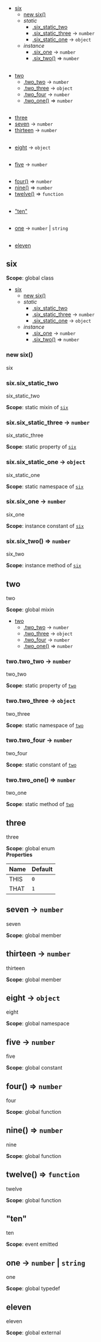 ## 
* [six](#six)
  * [new six()](#new_six_new)
  * _static_
    * [.six_static_two](#six.six_static_two)
    * [.six_static_three](#six.six_static_three) → <code>number</code>
    * [.six_static_one](#six.six_static_one) → <code>object</code>
  * _instance_
    * [.six_one](#six#six_one) → <code>number</code>
    * [.six_two()](#six#six_two) ⇒ <code>number</code>
## 
* [two](#two)
  * [.two_two](#two.two_two) → <code>number</code>
  * [.two_three](#two.two_three) → <code>object</code>
  * [.two_four](#two.two_four) → <code>number</code>
  * [.two_one()](#two.two_one) ⇒ <code>number</code>
## 
* [three](#three)
* [seven](#seven) → <code>number</code>
* [thirteen](#thirteen) → <code>number</code>
## 
* [eight](#eight) → <code>object</code>
## 
* [five](#five) → <code>number</code>
## 
* [four()](#four) ⇒ <code>number</code>
* [nine()](#nine) ⇒ <code>number</code>
* [twelve()](#twelve) ⇒ <code>function</code>
## 
* ["ten"](#event_ten)
## 
* [one](#one) → <code>number</code> \| <code>string</code>
## 
* [eleven](#external_eleven)
<a name="six"></a>
## six
**Scope**: global class  

* [six](#six)
  * [new six()](#new_six_new)
  * _static_
    * [.six_static_two](#six.six_static_two)
    * [.six_static_three](#six.six_static_three) → <code>number</code>
    * [.six_static_one](#six.six_static_one) → <code>object</code>
  * _instance_
    * [.six_one](#six#six_one) → <code>number</code>
    * [.six_two()](#six#six_two) ⇒ <code>number</code>

<a name="new_six_new"></a>
### new six()
six

<a name="six.six_static_two"></a>
### six.six_static_two
six_static_two

**Scope**: static mixin of <code>[six](#six)</code>  
<a name="six.six_static_three"></a>
### six.six_static_three → <code>number</code>
six_static_three

**Scope**: static property of <code>[six](#six)</code>  
<a name="six.six_static_one"></a>
### six.six_static_one → <code>object</code>
six_static_one

**Scope**: static namespace of <code>[six](#six)</code>  
<a name="six#six_one"></a>
### six.six_one → <code>number</code>
six_one

**Scope**: instance constant of <code>[six](#six)</code>  
<a name="six#six_two"></a>
### six.six_two() ⇒ <code>number</code>
six_two

**Scope**: instance method of <code>[six](#six)</code>  
<a name="two"></a>
## two
two

**Scope**: global mixin  

* [two](#two)
  * [.two_two](#two.two_two) → <code>number</code>
  * [.two_three](#two.two_three) → <code>object</code>
  * [.two_four](#two.two_four) → <code>number</code>
  * [.two_one()](#two.two_one) ⇒ <code>number</code>

<a name="two.two_two"></a>
### two.two_two → <code>number</code>
two_two

**Scope**: static property of <code>[two](#two)</code>  
<a name="two.two_three"></a>
### two.two_three → <code>object</code>
two_three

**Scope**: static namespace of <code>[two](#two)</code>  
<a name="two.two_four"></a>
### two.two_four → <code>number</code>
two_four

**Scope**: static constant of <code>[two](#two)</code>  
<a name="two.two_one"></a>
### two.two_one() ⇒ <code>number</code>
two_one

**Scope**: static method of <code>[two](#two)</code>  
<a name="three"></a>
## three
three

**Scope**: global enum  
**Properties**

| Name | Default |
| --- | --- |
| THIS | <code>0</code> | 
| THAT | <code>1</code> | 

<a name="seven"></a>
## seven → <code>number</code>
seven

**Scope**: global member  
<a name="thirteen"></a>
## thirteen → <code>number</code>
thirteen

**Scope**: global member  
<a name="eight"></a>
## eight → <code>object</code>
eight

**Scope**: global namespace  
<a name="five"></a>
## five → <code>number</code>
five

**Scope**: global constant  
<a name="four"></a>
## four() ⇒ <code>number</code>
four

**Scope**: global function  
<a name="nine"></a>
## nine() ⇒ <code>number</code>
nine

**Scope**: global function  
<a name="twelve"></a>
## twelve() ⇒ <code>function</code>
twelve

**Scope**: global function  
<a name="event_ten"></a>
## "ten"
ten

**Scope**: event emitted  
<a name="one"></a>
## one → <code>number</code> \| <code>string</code>
one

**Scope**: global typedef  
<a name="external_eleven"></a>
## eleven
eleven

**Scope**: global external  
